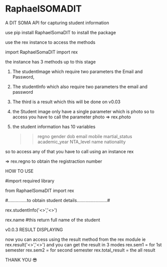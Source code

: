 # RaphaelSOMADIT
A DIT SOMA API for capturing student information


use pip install RaphaelSomaDIT to install the package

use the rex instance to access the methods


import RaphaelSomaDIT import rex

the instance has 3 methods up to this stage
1. The studentImage which require two parameters the Email and Password,
2. The studentInfo which also require two parameters the email and password
3. The third is a result which this will be done on v0.03

1. the Student image only have a single parameter which is photo so to access you have to call the parameter photo
 => rex.photo

2. the student information has 10 variables

    >> regno 
    >> gender
    >> dob
    >> email
    >> mobile
    >> martial_status
    >> academic_year
    >> NTA_level
    >> name
    >> nationality

so to access any of that you have to call using an instance rex


=> rex.regno to obtain the registraction number

HOW TO USE

#import required library


from RaphaelSomaDIT import rex

#...............to obtain student details........................#

rex.studentInfo('<<your valid Email>>','<<Your Valid Password>>')
 

rex.name #this return full name of the student

v0.0.3
RESULT DISPLAYING

now you can access using the result method from the rex module
ie rex.result('<<your valid Email>>','<<Your Valid Password>>')
and you  can get the result in 3 modes
rex.sem1 = for 1st semester
rex.sem2 = for second semester
rex.total_result = the all result 

THANK YOU 😎

     
